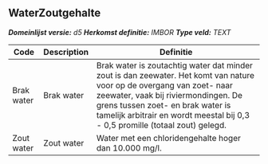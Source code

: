 ﻿## WaterZoutgehalte

*__Domeinlijst versie:__ d5*
*__Herkomst definitie:__ IMBOR*
*__Type veld:__ TEXT*

|__Code__ |__Description__ |__Definitie__	|
|	---	|	---	|   ---	| 
| Brak water | Brak water | Brak water is zoutachtig water dat minder zout is dan zeewater. Het komt van nature voor op de overgang van zoet- naar zeewater, vaak bij riviermondingen. De grens tussen zoet- en brak water is tamelijk arbitrair en wordt meestal bij 0,3 - 0,5 promille (totaal zout) gelegd. |
| Zout water | Zout water | Water met een chloridengehalte hoger dan 10.000 mg/l. |
